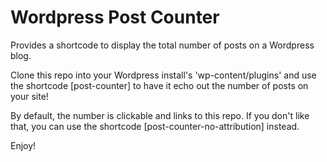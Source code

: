 # Wordpress Post Counter
  
Provides a shortcode to display the total number of posts on a Wordpress blog.  
  
    
Clone this repo into your Wordpress install's 'wp-content/plugins' and use the shortcode [post-counter] to have it echo out the number of posts on your site!
  
By default, the number is clickable and links to this repo. If you don't like that, you can use the shortcode [post-counter-no-attribution] instead.  
  
  
Enjoy!
